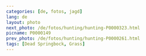 ```yaml
---
categories: [de, fotos, jagd]
lang: de
layout: photo
next_photo: /de/fotos/hunting/hunting-P0000323.html
picname: P0000149
prev_photo: /de/fotos/hunting/hunting-P0000261.html
tags: [Dead Springbock, Grass]
---
```

